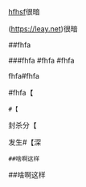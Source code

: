 


[hfhsf](https://leay.net)很暗

(https://leay.net)很暗

##fhfa

###fhfa
#fhfa
#fhfa

fhfa#fhfa

  #fhfa【

	#【
封杀分【

发生#【深




	##啥啊这样


##啥啊这样